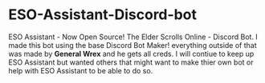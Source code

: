 # ESO-Assistant-Discord-bot
ESO Assistant - Now Open Source! The Elder Scrolls Online - Discord Bot.
I made this bot using the base Discord Bot Maker! everything outside of that was made by **General Wrex** and he gets all creds.
I will contiue to keep up ESO Assistant but wanted others that might want to make thier own bot or help with ESO Assistant to be able to do so.
